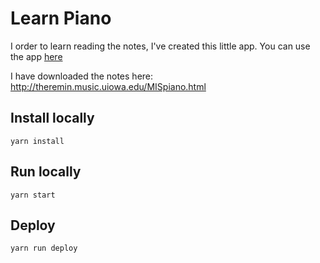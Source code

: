 # Learn Piano

I order to learn reading the notes, I've created this little app.
You can use the app [here](https://piochelepiotr.github.io/musicNotes/)

I have downloaded the notes here:
http://theremin.music.uiowa.edu/MISpiano.html

## Install locally

`yarn install`

## Run locally

`yarn start`

## Deploy

`yarn run deploy`
